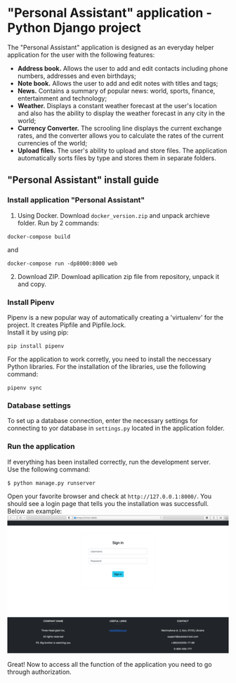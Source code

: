 # "Personal Assistant" application - Python Django project
The "Personal Assistant" application is designed as an everyday helper application for the user with the following features:
- **Address book.** Allows the user to add and edit contacts including phone numbers, addresses and even birthdays;
- **Note book.** Allows the user to add and edit notes with titles and tags;
- **News.** Contains a summary of popular news: world, sports, finance, entertainment and technology;
- **Weather.** Displays a constant weather forecast at the user's location and also has the ability to display the weather forecast in any city in the world;
- **Currency Converter.** The scrooling line displays the current exchange rates, and the converter allows you to calculate the rates of the current currencies of the world;
- **Upload files.** The user's ability to upload and store files. The application automatically sorts files by type and stores them in separate folders.
## "Personal Assistant" install guide
### Install application "Personal Assistant"
1. Using Docker. Download `docker_version.zip` and unpack archieve folder. Run by 2 commands:
```
docker-compose build
```
and
```
docker-compose run -dp8000:8000 web
```
2. Download ZIP. Download apllication zip file from repository, unpack it and copy.

### Install Pipenv
Pipenv is a new popular way of automatically creating a 'virtualenv' for the project. It creates Pipfile and Pipfile.lock.\
Install it by using pip:
```
pip install pipenv
```
For the application to work corretly, you need to install the neccessary Python libraries. For the installation of the libraries, use the following command:
```
pipenv sync
```

### Database settings
To set up a database connection, enter the necessary settings for connecting to yor database in `settings.py` located in the application folder.

### Run the application
If everything has been installed correctly, run the development server.\
Use the following command:
```
$ python manage.py runserver
```
Open your favorite browser and check at `http://127.0.0.1:8000/`. You should see a login page that tells you the installation was successfull.\
Below an example:
![login_page_example](https://github.com/anfernee84/web_project_final/blob/master/login_page_example.png)

Great! Now to access all the function of the application you need to go through authorization.
